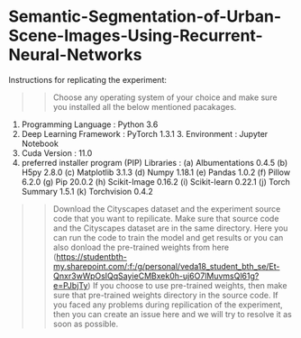 # Semantic-Segmentation-of-Urban-Scene-Images-Using-Recurrent-Neural-Networks
Instructions for replicating the experiment:
>> Choose any operating system of your choice and make sure you installed all the below mentioned pacakages.
   1. Programming Language : Python 3.6
   2. Deep Learning Framework : PyTorch 1.3.1 3. Environment : Jupyter Notebook
   4. Cuda Version : 11.0
   5. preferred installer program (PIP) Libraries :
        (a) Albumentations 0.4.5 
        (b) H5py 2.8.0
        (c) Matplotlib 3.1.3 
        (d) Numpy 1.18.1
        (e) Pandas 1.0.2 
        (f) Pillow 6.2.0
        (g) Pip 20.0.2
        (h) Scikit-Image 0.16.2
        (i) Scikit-learn 0.22.1
        (j) Torch Summary 1.5.1 
        (k) Torchvision 0.4.2
        
>> Download the Cityscapes dataset and the experiment source code that you want to repilicate.
>> Make sure that source code and the Cityscapes dataset are in the same directory. 
>> Here you can run the code to train the model and get results or you can also donload the pre-trained weights from here (https://studentbth-my.sharepoint.com/:f:/g/personal/veda18_student_bth_se/Et-Qnxr3wWpOsIQqSayieCMBxek0h-uj6O7lMuvmsQl61g?e=PJbjTy)
>> If you choose to use pre-trained weights, then make sure that pre-trained weights directory in the source code.
>> If you faced any problems during repilication of the experiment, then you can create an issue here and we will try to resolve it as soon as possible. 
